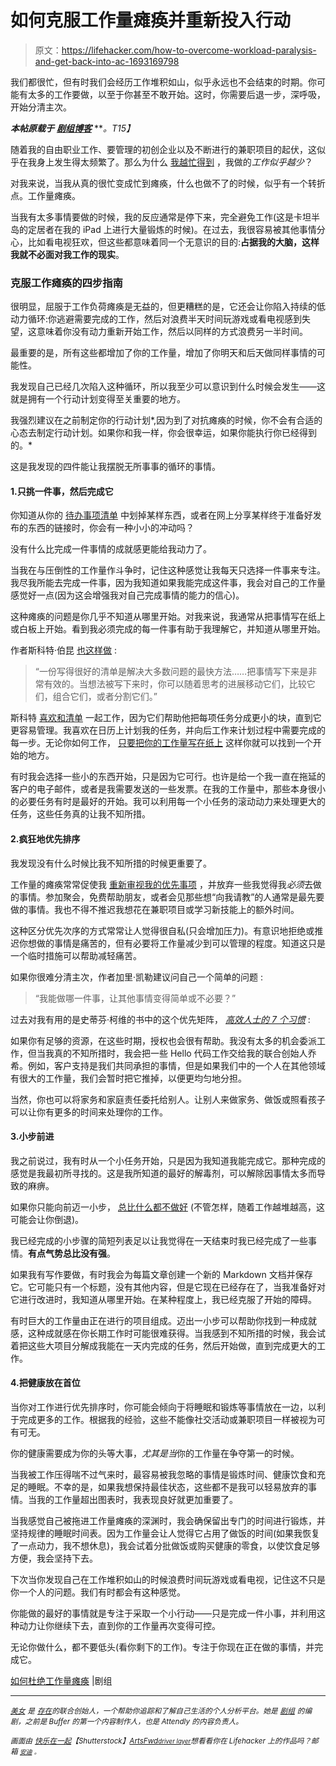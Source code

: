 # 如何克服工作量瘫痪并重新投入行动

> 原文：<https://lifehacker.com/how-to-overcome-workload-paralysis-and-get-back-into-ac-1693169798>

我们都很忙，但有时我们会经历工作堆积如山，似乎永远也不会结束的时期。你可能有太多的工作要做，以至于你甚至不敢开始。这时，你需要后退一步，深呼吸，开始分清主次。



***本帖原载于*** [***剧组博客***](http://blog.pickcrew.com/fighting-workload-paralysis/) ***。*T15】**

随着我的自由职业工作、要管理的初创企业以及不断进行的兼职项目的起伏，这似乎在我身上发生得太频繁了。那么为什么 [我越忙得到](https://lifehacker.com/how-to-escape-the-cult-of-busy-5994072) ，我做的*工作似乎越少*？

对我来说，当我从真的很忙变成忙到瘫痪，什么也做不了的时候，似乎有一个转折点。工作量瘫痪。

当我有太多事情要做的时候，我的反应通常是停下来，完全避免工作(这是卡坦半岛的定居者在我的 iPad 上进行大量锻炼的时候)。在过去，我很容易被其他事情分心，比如看电视狂欢，但这些都意味着同一个无意识的目的:**占据我的大脑，这样我就不必面对我工作的现实**。

### 克服工作瘫痪的四步指南

很明显，屈服于工作负荷瘫痪是无益的，但更糟糕的是，它还会让你陷入持续的低动力循环:你逃避需要完成的工作，然后对浪费半天时间玩游戏或看电视感到失望，这意味着你没有动力重新开始工作，然后以同样的方式浪费另一半时间。

最重要的是，所有这些都增加了你的工作量，增加了你明天和后天做同样事情的可能性。

我发现自己已经几次陷入这种循环，所以我至少可以意识到什么时候会发生——这就是拥有一个行动计划变得至关重要的地方。

我强烈建议在之前制定你的行动计划*,因为到了对抗瘫痪的时候，你不会有合适的心态去制定行动计划。如果你和我一样，你会很幸运，如果你能执行你已经得到的。*

这是我发现的四件能让我摆脱无所事事的循环的事情。

#### 1.只挑一件事，然后完成它

你知道从你的 [待办事项清单](http://blog.pickcrew.com/does-your-to-do-list-make-you-sad-mine-did-until-i-changed-this/) 中划掉某样东西，或者在网上分享某样终于准备好发布的东西的链接时，你会有一种小小的冲动吗？

没有什么比完成一件事情的成就感更能给我动力了。

当我在与压倒性的工作量作斗争时，记住这种感觉让我每天只选择一件事来专注。我尽我所能去完成一件事，因为我知道如果我能完成这件事，我会对自己的工作量感觉好一点(因为这会增强我对自己完成事情的能力的信心)。

这种瘫痪的问题是你几乎不知道从哪里开始。对我来说，我通常从把事情写在纸上或白板上开始。看到我必须完成的每一件事有助于我理解它，并知道从哪里开始。

作者斯科特·伯昆 [也这样做](http://99u.com/workbook/38575/simplify-the-complex-with-nothing-but-a-list) :

> “一份写得很好的清单是解决大多数问题的最快方法……把事情写下来是非常有效的。当想法被写下来时，你可以随着思考的进展移动它们，比较它们，组合它们，或者分割它们。”

斯科特 [喜欢和清单](http://scottberkun.com/2013/make-a-list/) 一起工作，因为它们帮助他把每项任务分成更小的块，直到它更容易管理。我喜欢在日历上计划我的任务，并向后工作来计划过程中需要完成的每一步。无论你如何工作， [只要把你的工作量写在纸上](https://lifehacker.com/back-to-basics-how-to-simplify-your-to-do-list-and-mak-5954123) 这样你就可以找到一个开始的地方。

有时我会选择一些小的东西开始，只是因为它可行。也许是给一个我一直在拖延的客户的电子邮件，或者是我需要发送的一些发票。在我的工作量中，那些本身很小的必要任务有时是最好的开始。我可以利用每一个小任务的滚动动力来处理更大的任务，这些任务真的让我不知所措。

#### 2.疯狂地优先排序

我发现没有什么时候比我不知所措的时候更重要了。

工作量的瘫痪常常促使我 [重新审视我的优先事项](https://lifehacker.com/why-we-brag-about-being-busy-and-how-to-regain-focus-1591590935) ，并放弃一些我觉得我*必须*去做的事情。参加聚会，免费帮助朋友，或者会见那些想“向我请教”的人通常是最先要做的事情。我也不得不推迟我想花在兼职项目或学习新技能上的额外时间。

这种区分优先次序的方式常常让人觉得很自私(只会增加压力)。有意识地拒绝或推迟你想做的事情是痛苦的，但有必要将工作量减少到可以管理的程度。知道这只是一个临时措施可以帮助减轻痛苦。

如果你很难分清主次，作者加里·凯勒建议问自己一个简单的问题 :

> “我能做哪一件事，让其他事情变得简单或不必要？”

过去对我有用的是史蒂芬·柯维的书中的这个优先矩阵， [*高效人士的 7 个习惯*](https://www.stephencovey.com/7habits/7habits.php) :

如果你有足够的资源，在这些时期，授权也会很有帮助。我没有太多的机会委派工作，但当我真的不知所措时，我会把一些 Hello 代码工作交给我的联合创始人乔希。例如，客户支持是我们共同承担的事情，但是如果我们中的一个人在其他领域有很大的工作量，我们会暂时把它推掉，以便更均匀地分担。

当然，你也可以将家务和家庭责任委托给别人。让别人来做家务、做饭或照看孩子可以让你有更多的时间来处理你的工作。

#### 3.小步前进

我之前说过，我有时从一个小任务开始，只是因为我知道我能完成它。那种完成的感觉是我最初所寻找的。这是我所知道的最好的解毒剂，可以解除因事情太多而导致的麻痹。

如果你只能向前迈一小步， [总比什么都不做好](http://justinjackson.ca/how-to-start/) (不管怎样，随着工作越堆越高，这可能会让你倒退)。

我已经完成的小步骤的简短列表足以让我觉得在一天结束时我已经完成了一些事情。**有点气势总比没有强**。

如果我有写作要做，有时我会为每篇文章创建一个新的 Markdown 文档并保存它。它可能只有一个标题，没有其他内容，但是它现在已经存在了，当我准备好对它进行改进时，我知道从哪里开始。在某种程度上，我已经克服了开始的障碍。

有时巨大的工作量由正在进行的项目组成。迈出一小步可以帮助你找到一种成就感，这种成就感在你长期工作时可能很难获得。当我感到不知所措的时候，我会试着把这些大项目分解成我能在一天内完成的任务，然后开始做，直到完成更大的工作。

#### 4.把健康放在首位

当你对工作进行优先排序时，你可能会倾向于将睡眠和锻炼等事情放在一边，以利于完成更多的工作。根据我的经验，这些不能像社交活动或兼职项目一样被视为可有可无。

你的健康需要成为你的头等大事，*尤其是当*你的工作量在争夺第一的时候。

当我被工作压得喘不过气来时，最容易被我忽略的事情是锻炼时间、健康饮食和充足的睡眠。不幸的是，如果我想保持最佳状态，这些都不是我可以轻易放弃的事情。当我的工作量超出图表时，我表现良好就更加重要了。

当我感觉自己被拖进工作量瘫痪的深渊时，我会确保留出专门的时间进行锻炼，并坚持规律的睡眠时间表。因为工作量会让人觉得它占用了做饭的时间(如果我恢复了一点动力，我不想休息)，我会试着分批做饭或购买健康的零食，以使饮食足够方便，我会坚持下去。

下次当你发现自己在工作堆积如山的时候浪费时间玩游戏或看电视，记住这不只是你一个人的问题。我们有时都会有这种感觉。

你能做的最好的事情就是专注于采取一个小行动——只是完成一件小事，并利用这种动力让你继续下去，直到你的工作量再次变得可控。

无论你做什么，都不要低头(看你剩下的工作)。专注于你现在正在做的事情，并完成它。

[如何杜绝工作量瘫痪](http://blog.pickcrew.com/fighting-workload-paralysis/) |剧组

* * *

[<small>*美女*</small>](https://twitter.com/bellebcooper) <small>*是*</small> [<small>*存在*</small>](https://exist.io/)<small>*的联合创始人，一个帮助你追踪和了解自己生活的个人分析平台。她是*</small> [<small>*剧组*</small>](http://pickcrew.com/) <small>*的编剧，之前是 Buffer 的第一个内容制作人，也是 Attendly 的内容负责人。*</small>

<small>*画面由*</small> [<small>*快乐在一起*</small>](http://www.shutterstock.com/pic-202500847/stock-vector-business-woman-in-office-ist-desperated-and-look-very-sick.html?src=ue7LuqGJk2UBZLQzlqW-qQ-3-43)<small>*【Shutterstock】*</small>[*<small>ArtsFwd</small>*](http://artsfwd.org/cleveland-chronicles-the-value-of-innovating-in-phases/)*<small></small>*<small>[*<small>driver layer</small>*](http://driverlayer.com/img/priority/148/any)*想看看你在 Lifehacker 上的作品吗？邮箱* [*<small>安迪</small>*](mailto:andy@lifehacker.com) *<small>。</small>*</small> 

<small></small>